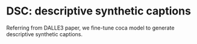 # DSC: descriptive synthetic captions 

Referring from DALLE3 paper, we fine-tune coca model to generate descriptive synthetic captions. 

